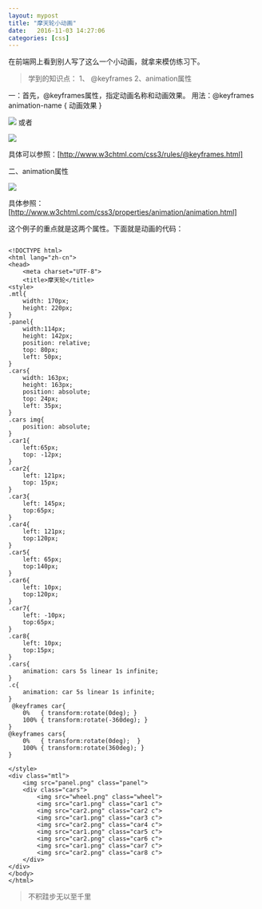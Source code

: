 ```yaml
---
layout: mypost
title: "摩天轮小动画"
date:   2016-11-03 14:27:06
categories: [css]
---
```


在前端网上看到别人写了这么一个小动画，就拿来模仿练习下。

> 学到的知识点：
1、 @keyframes
2、animation属性

一：首先，@keyframes属性，指定动画名称和动画效果。
用法：@keyframes   animation-name   { 动画效果 }


![](http://upload-images.jianshu.io/upload_images/2376873-4c59031b3f0c75bc.png?imageMogr2/auto-orient/strip%7CimageView2/2/w/1240)
或者

![](http://upload-images.jianshu.io/upload_images/2376873-cf2f73c29c3fe760.png?imageMogr2/auto-orient/strip%7CimageView2/2/w/1240)

具体可以参照：[http://www.w3chtml.com/css3/rules/@keyframes.html]

二、animation属性


![](http://upload-images.jianshu.io/upload_images/2376873-ca00667810612faf.png?imageMogr2/auto-orient/strip%7CimageView2/2/w/1240)

具体参照：[http://www.w3chtml.com/css3/properties/animation/animation.html]

这个例子的重点就是这两个属性。下面就是动画的代码：


```

<!DOCTYPE html>
<html lang="zh-cn">
<head>
    <meta charset="UTF-8">
    <title>摩天轮</title>
<style>
.mtl{
	width: 170px;
	height: 220px;
}
.panel{
	width:114px;
	height: 142px;
	position: relative;
	top: 80px;
	left: 50px;
}
.cars{
	width: 163px;
	height: 163px;
	position: absolute;
	top: 24px;
	left: 35px;
}
.cars img{
	position: absolute;
}
.car1{
	left:65px;
	top: -12px;
}
.car2{
	left: 121px;
	top: 15px;
}
.car3{
	left: 145px;
	top:65px;
}
.car4{
	left: 121px;
	top:120px;
}
.car5{
	left: 65px;
	top:140px;
}
.car6{
	left: 10px;
	top:120px;
}
.car7{
	left: -10px;
	top:65px;
}
.car8{
	left: 10px;
	top:15px;
}
.cars{
	animation: cars 5s linear 1s infinite;
}
.c{
	animation: car 5s linear 1s infinite;
}
 @keyframes car{
	0%   { transform:rotate(0deg); }
	100% { transform:rotate(-360deg); }
}
@keyframes cars{
	0%   { transform:rotate(0deg);  }
	100% { transform:rotate(360deg); }
}

</style>
<div class="mtl">
	<img src="panel.png" class="panel">
	<div class="cars">
		<img src="wheel.png" class="wheel">
		<img src="car1.png" class="car1 c">
		<img src="car2.png" class="car2 c">
		<img src="car1.png" class="car3 c">
		<img src="car2.png" class="car4 c">
		<img src="car1.png" class="car5 c">
		<img src="car2.png" class="car6 c">
		<img src="car1.png" class="car7 c">
		<img src="car2.png" class="car8 c">
	</div>
</div>
</body>
</html>

```

> 不积跬步无以至千里

